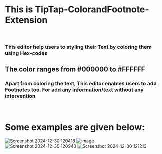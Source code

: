 <h1>This is TipTap-ColorandFootnote-Extension</h1><br>

<h3> This editor help users to styling their Text by coloring them using Hex-codes</h3>
<h2>The color ranges from #000000 to #FFFFFF </h2>

<h3> Apart from coloring the text, This editor enables users to add Footnotes too. For add any information/text without any intervention</h3><br>


<H1> Some examples are given below:</H1>


![Screenshot 2024-12-30 120418](https://github.com/user-attachments/assets/e74926d4-d14e-4919-ba99-b1e6e91d747e)
![image](https://github.com/user-attachments/assets/cc1163d8-d353-4996-b87b-904160ab2c46)
![Screenshot 2024-12-30 120940](https://github.com/user-attachments/assets/1a718ffd-2278-4bd4-b3b1-69bbd00f766d)
![Screenshot 2024-12-30 121213](https://github.com/user-attachments/assets/ebec9d00-6664-4bc3-bc1b-eb7bf2396879)
